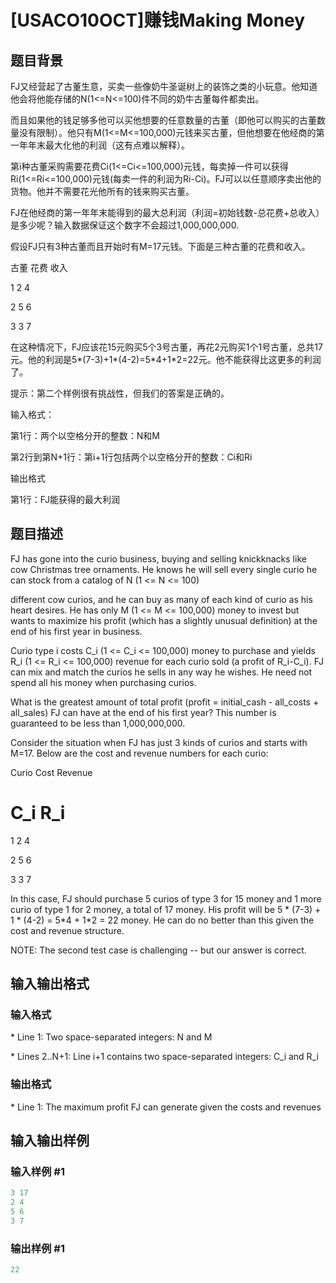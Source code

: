 # [USACO10OCT]赚钱Making Money

## 题目背景

FJ又经营起了古董生意，买卖一些像奶牛圣诞树上的装饰之类的小玩意。他知道他会将他能存储的N(1<=N<=100)件不同的奶牛古董每件都卖出。

而且如果他的钱足够多他可以买他想要的任意数量的古董（即他可以购买的古董数量没有限制）。他只有M(1<=M<=100,000)元钱来买古董，但他想要在他经商的第一年年末最大化他的利润（这有点难以解释）。

第i种古董采购需要花费Ci(1<=Ci<=100,000)元钱，每卖掉一件可以获得Ri(1<=Ri<=100,000)元钱(每卖一件的利润为Ri-Ci)。FJ可以以任意顺序卖出他的货物。他并不需要花光他所有的钱来购买古董。

FJ在他经商的第一年年末能得到的最大总利润（利润=初始钱数-总花费+总收入）是多少呢？输入数据保证这个数字不会超过1,000,000,000.

假设FJ只有3种古董而且开始时有M=17元钱。下面是三种古董的花费和收入。

古董 花费 收入

1 2 4

2 5 6

3 3 7

在这种情况下，FJ应该花15元购买5个3号古董，再花2元购买1个1号古董，总共17元。他的利润是5\*(7-3)+1\*(4-2)=5\*4+1\*2=22元。他不能获得比这更多的利润了。

提示：第二个样例很有挑战性，但我们的答案是正确的。

输入格式：

第1行：两个以空格分开的整数：N和M

第2行到第N+1行：第i+1行包括两个以空格分开的整数：Ci和Ri

输出格式

第1行：FJ能获得的最大利润

## 题目描述

FJ has gone into the curio business, buying and selling knickknacks like cow Christmas tree ornaments. He knows he will sell every single curio he can stock from a catalog of N (1 <= N <= 100)

different cow curios, and he can buy as many of each kind of curio as his heart desires. He has only M (1 <= M <= 100,000) money to invest but wants to maximize his profit (which has a slightly unusual definition) at the end of his first year in business.

Curio type i costs C\_i (1 <= C\_i <= 100,000) money to purchase and yields R\_i (1 <= R\_i <= 100,000) revenue for each curio sold (a profit of R\_i-C\_i). FJ can mix and match the curios he sells in any way he wishes. He need not spend all his money when purchasing curios.

What is the greatest amount of total profit (profit = initial\_cash - all\_costs + all\_sales) FJ can have at the end of his first year? This number is guaranteed to be less than 1,000,000,000.

Consider the situation when FJ has just 3 kinds of curios and starts with M=17. Below are the cost and revenue numbers for each curio:

Curio Cost Revenue

# C\_i R\_i

1 2 4

2 5 6

3 3 7

In this case, FJ should purchase 5 curios of type 3 for 15 money and 1 more curio of type 1 for 2 money, a total of 17 money. His profit will be 5 \* (7-3) + 1 \* (4-2) = 5\*4 + 1\*2 = 22 money. He can do no better than this given the cost and revenue structure.

NOTE: The second test case is challenging -- but our answer is correct.

## 输入输出格式

### 输入格式

\* Line 1: Two space-separated integers: N and M

\* Lines 2..N+1: Line i+1 contains two space-separated integers: C\_i and R\_i

### 输出格式

\* Line 1: The maximum profit FJ can generate given the costs and revenues

## 输入输出样例

### 输入样例 #1

```cpp
3 17 
2 4 
5 6 
3 7 

```
### 输出样例 #1

```cpp
22 

```
